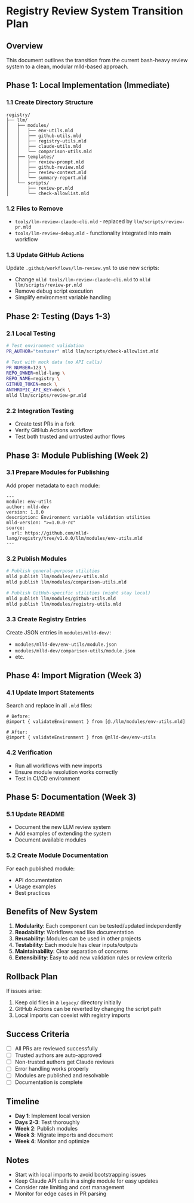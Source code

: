 # Registry Review System Transition Plan

## Overview

This document outlines the transition from the current bash-heavy review system to a clean, modular mlld-based approach.

## Phase 1: Local Implementation (Immediate)

### 1.1 Create Directory Structure
```
registry/
├── llm/
│   ├── modules/
│   │   ├── env-utils.mld
│   │   ├── github-utils.mld
│   │   ├── registry-utils.mld
│   │   ├── claude-utils.mld
│   │   └── comparison-utils.mld
│   ├── templates/
│   │   ├── review-prompt.mld
│   │   ├── github-review.mld
│   │   ├── review-context.mld
│   │   └── summary-report.mld
│   └── scripts/
│       ├── review-pr.mld
│       └── check-allowlist.mld
```

### 1.2 Files to Remove
- `tools/llm-review-claude-cli.mld` - replaced by `llm/scripts/review-pr.mld`
- `tools/llm-review-debug.mld` - functionality integrated into main workflow

### 1.3 Update GitHub Actions
Update `.github/workflows/llm-review.yml` to use new scripts:
- Change `mlld tools/llm-review-claude-cli.mld` to `mlld llm/scripts/review-pr.mld`
- Remove debug script execution
- Simplify environment variable handling

## Phase 2: Testing (Days 1-3)

### 2.1 Local Testing
```bash
# Test environment validation
PR_AUTHOR="testuser" mlld llm/scripts/check-allowlist.mld

# Test with mock data (no API calls)
PR_NUMBER=123 \
REPO_OWNER=mlld-lang \
REPO_NAME=registry \
GITHUB_TOKEN=mock \
ANTHROPIC_API_KEY=mock \
mlld llm/scripts/review-pr.mld
```

### 2.2 Integration Testing
- Create test PRs in a fork
- Verify GitHub Actions workflow
- Test both trusted and untrusted author flows

## Phase 3: Module Publishing (Week 2)

### 3.1 Prepare Modules for Publishing
Add proper metadata to each module:
```mlld
---
module: env-utils
author: mlld-dev
version: 1.0.0
description: Environment variable validation utilities
mlld-version: ">=1.0.0-rc"
source:
  url: https://github.com/mlld-lang/registry/tree/v1.0.0/llm/modules/env-utils.mld
---
```

### 3.2 Publish Modules
```bash
# Publish general-purpose utilities
mlld publish llm/modules/env-utils.mld
mlld publish llm/modules/comparison-utils.mld

# Publish GitHub-specific utilities (might stay local)
mlld publish llm/modules/github-utils.mld
mlld publish llm/modules/registry-utils.mld
```

### 3.3 Create Registry Entries
Create JSON entries in `modules/mlld-dev/`:
- `modules/mlld-dev/env-utils/module.json`
- `modules/mlld-dev/comparison-utils/module.json`
- etc.

## Phase 4: Import Migration (Week 3)

### 4.1 Update Import Statements
Search and replace in all `.mld` files:

```mlld
# Before:
@import { validateEnvironment } from [@./llm/modules/env-utils.mld]

# After:
@import { validateEnvironment } from @mlld-dev/env-utils
```

### 4.2 Verification
- Run all workflows with new imports
- Ensure module resolution works correctly
- Test in CI/CD environment

## Phase 5: Documentation (Week 3)

### 5.1 Update README
- Document the new LLM review system
- Add examples of extending the system
- Document available modules

### 5.2 Create Module Documentation
For each published module:
- API documentation
- Usage examples
- Best practices

## Benefits of New System

1. **Modularity**: Each component can be tested/updated independently
2. **Readability**: Workflows read like documentation
3. **Reusability**: Modules can be used in other projects
4. **Testability**: Each module has clear inputs/outputs
5. **Maintainability**: Clear separation of concerns
6. **Extensibility**: Easy to add new validation rules or review criteria

## Rollback Plan

If issues arise:
1. Keep old files in a `legacy/` directory initially
2. GitHub Actions can be reverted by changing the script path
3. Local imports can coexist with registry imports

## Success Criteria

- [ ] All PRs are reviewed successfully
- [ ] Trusted authors are auto-approved
- [ ] Non-trusted authors get Claude reviews
- [ ] Error handling works properly
- [ ] Modules are published and resolvable
- [ ] Documentation is complete

## Timeline

- **Day 1**: Implement local version
- **Days 2-3**: Test thoroughly
- **Week 2**: Publish modules
- **Week 3**: Migrate imports and document
- **Week 4**: Monitor and optimize

## Notes

- Start with local imports to avoid bootstrapping issues
- Keep Claude API calls in a single module for easy updates
- Consider rate limiting and cost management
- Monitor for edge cases in PR parsing